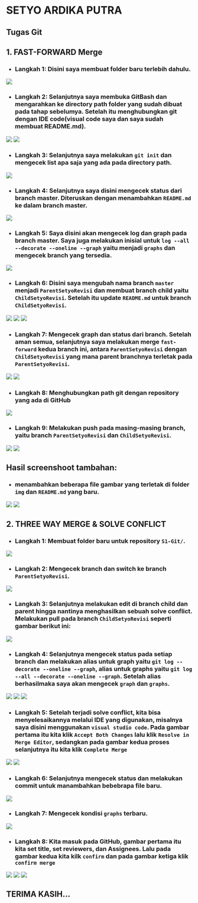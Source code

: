# SETYO ARDIKA PUTRA
## Tugas Git

## 1. FAST-FORWARD Merge

* ### Langkah 1: Disini saya membuat folder baru terlebih dahulu.
![]( img/img_1.png )


* ### Langkah 2: Selanjutnya saya membuka GitBash dan mengarahkan ke directory path folder yang sudah dibuat pada tahap sebelumya. Setelah itu menghubungkan git dengan IDE code(visual code saya dan saya sudah membuat README.md).
![]( img/img2.png )
![]( img/img12.png )


* ### Langkah 3: Selanjutnya saya melakukan `git init` dan mengecek list apa saja yang ada pada directory path.
![]( img/img3.png )


* ### Langkah 4: Selanjutnya saya disini mengecek status dari branch master. Diteruskan dengan menambahkan `README.md` ke dalam branch master.
![]( img/img4.png )

* ### Langkah 5: Saya disini akan mengecek log dan graph pada branch master. Saya juga melakukan inisial untuk `log --all --decorate --oneline --graph` yaitu menjadi `graphs` dan mengecek branch yang tersedia.
![]( img/img5.png )


* ### Langkah 6: Disini saya mengubah nama branch `master` menjadi `ParentSetyoRevisi` dan membuat branch child yaitu `ChildSetyoRevisi`. Setelah itu update `README.md` untuk branch `ChildSetyoRevisi`.
![]( img/img6.png )
![]( img/img7.png )
![]( img/img13.png )

* ### Langkah 7: Mengecek graph dan status dari branch. Setelah aman semua, selanjutnya saya melakukan merge `fast-forward` kedua branch ini, antara `ParentSetyoRevisi` dengan `ChildSetyoRevisi` yang mana parent branchnya terletak pada `ParentSetyoRevisi`.
![]( img/img8.png )
![]( img/img14.png )


* ### Langkah 8: Menghubungkan path git dengan repository yang ada di GitHub
![]( img/img9.png )


* ### Langkah 9: Melakukan push pada masing-masing branch, yaitu branch `ParentSetyoRevisi` dan `ChildSetyoRevisi`.
![]( img/img10.png )
![]( img/img11.png )


 ## Hasil screenshoot tambahan:
* ### menambahkan beberapa file gambar yang terletak di folder `img` dan `README.md` yang baru.
![]( img/img15.png )
![]( img/img16.png )


## 2. THREE WAY MERGE & SOLVE CONFLICT
* ### Langkah 1: Membuat folder baru untuk repository `S1-Git/`.
![]( img/img17.png )

* ### Langkah 2: Mengecek branch dan switch ke branch `ParentSetyoRevisi`. 
![]( img/img18.png )


* ### Langkah 3: Selanjutnya melakukan edit di branch child dan parent hingga nantinya menghasilkan sebuah solve conflict. Melakukan pull pada branch `ChildSetyoRevisi` seperti gambar berikut ini:
![]( img/img19.png )

* ### Langkah 4: Selanjutnya mengecek status pada setiap branch dan melakukan alias untuk graph yaitu `git log -- decorate --oneline --graph`, alias untuk graphs yaitu `git log --all --decorate --oneline --graph`. Setelah alias berhasilmaka saya akan mengecek `graph` dan `graphs`. 
![]( img/img21.png )
![]( img/img22.png )
![]( img/img23.png )

* ### Langkah 5: Setelah terjadi solve conflict, kita bisa menyelesaikannya melalui IDE yang digunakan, misalnya saya disini menggunakan `visual studio code`. Pada gambar pertama itu kita klik `Accept Both Changes` lalu klik `Resolve in Merge Editor`, sedangkan pada gambar kedua proses selanjutnya itu kita klik `Complete Merge`
![]( img/img24.png )
![]( img/img25.png )


* ### Langkah 6: Selanjutnya mengecek status dan melakukan commit untuk manambahkan bebebrapa file baru.
![]( img/img26.png )


* ### Langkah 7: Mengecek kondisi `graphs` terbaru.
![]( img/img27.png )


* ### Langkah 8: Kita masuk pada GitHub, gambar pertama itu kita set title, set reviewers, dan Assignees. Lalu pada gambar kedua kita kilk `confirm` dan pada gambar ketiga klik `confirm merge`
![]( img/img28.png )
![]( img/img30.png )
![]( img/img29.png )


## TERIMA KASIH...
